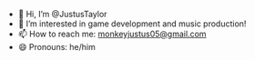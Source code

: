 - 👋 Hi, I’m @JustusTaylor
- 👀 I’m interested in game development and music production!
- 📫 How to reach me: monkeyjustus05@gmail.com
- 😄 Pronouns: he/him

<!---
JustusTaylor/JustusTaylor is a ✨ special ✨ repository because its `README.md` (this file) appears on your GitHub profile.
You can click the Preview link to take a look at your changes.
--->
